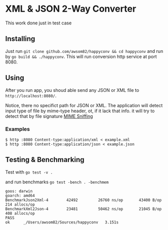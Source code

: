 # XML & JSON 2-Way Converter
This work done just in test case

## Installing

Just run `git clone github.com/awsom82/happyconv && cd happyconv` and run by `go build && ./happyconv`.
This will run conversion http service at port 8080.

## Using
After you run app, you shoud able send any JSON or XML file to `http://localhost:8080/`.

Notice, there no specifict path for JSON or XML. The application will detect input type of file by mime-type header, ot, if it lack that info. it will try to detect that by file signature [MIME Sniffing](https://mimesniff.spec.whatwg.org)

### Examples
```
$ http :8080 Content-type:application/xml < example.xml
$ http :8080 Content-type:application/json < example.json
```


## Testing & Benchmarking

Test with `go test -v .`

and run benchmarks 
`go test -bench . -benchmem`

```
goos: darwin
goarch: amd64
BenchmarkJson2Xml-4   	   42492	     26760 ns/op	   43400 B/op	     214 allocs/op
BenchmarkXml2Json-4   	   23481	     50462 ns/op	   21045 B/op	     408 allocs/op
PASS
ok  	_/Users/awsom82/Sources/happyconv	3.151s
```
